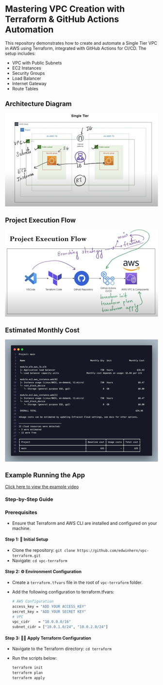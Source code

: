 # Mastering VPC Creation with Terraform & GitHub Actions Automation

This repository demonstrates how to create and automate a Single Tier VPC in AWS using Terraform, integrated with GitHub Actions for CI/CD. The setup includes:

- VPC with Public Subnets
- EC2 Instances
- Security Groups
- Load Balancer
- Internet Gateway
- Route Tables

## Architecture Diagram

![Single Tier VPC Architecture](./docs/architecture.png)

## Project Execution Flow

![Project Execution Flow](./docs/flow.png)

## Estimated Monthly Cost

![Estimated Monthly Cost](./docs/total-cost.png)

## Example Running the App

[Click here to view the example video](https://github.com/user-attachments/assets/ac46778a-0bc3-4e3e-81d5-a352863fd6e4)

### Step-by-Step Guide

### Prerequisites

- Ensure that Terraform and AWS CLI are installed and configured on your machine.

#### Step 1: 🚀 Initial Setup

- Clone the repository: `git clone https://github.com/edwinhern/vpc-terraform.git`
- Navigate: `cd vpc-terraform`

#### Step 2: ⚙️ Environment Configuration

- Create a `terraform.tfvars` file in the root of `vpc-terraform` folder.
- Add the following configuration to terraform.tfvars:

    ```bash
    # AWS Configuration
    access_key = "ADD YOUR ACCESS_KEY"
    secret_key = "ADD YOUR SECRET KEY"
    # VPC
    vpc_cidr    = "10.0.0.0/16"
    subnet_cidr = ["10.0.1.0/24", "10.0.2.0/24"]
    ```

#### Step 3: 🏃‍♂️ Apply Terraform Configuration

- Navigate to the Terraform directory: `cd terraform`
- Run the scripts below:

    ```bash
    terraform init
    terraform plan
    terraform apply
    ```




